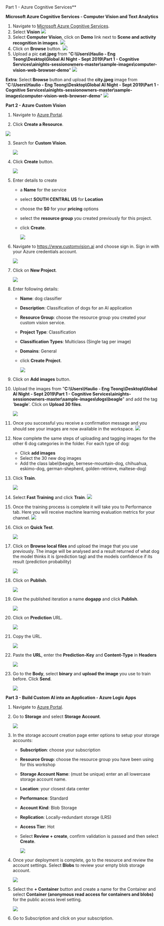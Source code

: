 

Part 1 - Azure Cognitive Services**

**Microsoft Azure Cognitive Services - Computer Vision and Text Analytics**

1. Navigate to [Microsoft Azure Cognitive Services](https://azure.microsoft.com/en-gb/services/cognitive-services/?WT.mc_id=ainights-github-amynic).
2. Select **Vision**
   ![](https://github.com/ceteongvanness/eventdemo/blob/master/Global%20AI%20Night%20Sept%202019/Images/P1-1.png)
3. Select **Computer Vision**, click on **Demo** link next to **Scene and activity recognition in images**.
   ![](https://github.com/ceteongvanness/eventdemo/blob/master/Global%20AI%20Night%20Sept%202019/Images/P1-2.png)
4. Click on **Browse** button.
   ![](https://github.com/ceteongvanness/eventdemo/blob/master/Global%20AI%20Night%20Sept%202019/Images/P1-3.png)
5. Upload a pic **cat.jpeg** from "**C:\Users\Haulio - Eng Teong\Desktop\Global AI Night - Sept 2019\Part 1 - Cognitive Services\ainights-sessionowners-master\sample-images\computer-vision-web-browser-demo**"
   ![](https://github.com/ceteongvanness/eventdemo/blob/master/Global%20AI%20Night%20Sept%202019/Images/P1-4.png)

**Extra**: Select **Browse** button and upload the **city.jpeg** image from "**C:\Users\Haulio - Eng Teong\Desktop\Global AI Night - Sept 2019\Part 1 - Cognitive Services\ainights-sessionowners-master\sample-images\computer-vision-web-browser-demo**"
![](https://github.com/ceteongvanness/eventdemo/blob/master/Global%20AI%20Night%20Sept%202019/Images/P1-5.png)

**Part 2 - Azure Custom Vision**

1. Navigate to [Azure Portal](https://portal.azure.com/).

2. Click **Create a Resource**.
   
![](https://github.com/ceteongvanness/eventdemo/blob/master/Global%20AI%20Night%20Sept%202019/Images/P1-6.png)
   
3. Search for **Custom Vision**.

   ![](https://github.com/ceteongvanness/eventdemo/blob/master/Global%20AI%20Night%20Sept%202019/Images/P1-7.png)

4. Click **Create** button.

   ![](https://github.com/ceteongvanness/eventdemo/blob/master/Global%20AI%20Night%20Sept%202019/Images/P1-8.png)

5. Enter details to create

   - a **Name** for the service

   - select **SOUTH CENTRAL US** for **Location**

   - choose the **S0** for your **pricing** options

   - select the **resource group** you created previously for this project.

   - click **Create**.

     ![](https://github.com/ceteongvanness/eventdemo/blob/master/Global%20AI%20Night%20Sept%202019/Images/P1-9.png)

6. Navigate to https://www.customvision.ai and choose sign in. Sign in with your Azure credentials account.

   ![](https://github.com/ceteongvanness/eventdemo/blob/master/Global%20AI%20Night%20Sept%202019/Images/P1-10.png)

7. Click on **New Project**.

   ![](https://github.com/ceteongvanness/eventdemo/blob/master/Global%20AI%20Night%20Sept%202019/Images/P1-11.png)

8. Enter following details:

   - **Name**: dog classifier

   - **Description**: Classification of dogs for an AI application

   - **Resource Group**: choose the resource group you created your custom vision service.

   - **Project Type**: Classification

   - **Classification Types**: Multiclass (Single tag per image)

   - **Domains**: General

   - click **Create Project**.

     ![](https://github.com/ceteongvanness/eventdemo/blob/master/Global%20AI%20Night%20Sept%202019/Images/P1-12.png)

9. Click on **Add images** button.

10. Upload the images from "**C:\Users\Haulio - Eng Teong\Desktop\Global AI Night - Sept 2019\Part 1 - Cognitive Services\ainights-sessionowners-master\sample-images\dogs\beagle**" and add the tag '**beagle**'. Click on **Upload 30 files**.

    ![](https://github.com/ceteongvanness/eventdemo/blob/master/Global%20AI%20Night%20Sept%202019/Images/P1-13.png)

11. Once you successful you receive a confirmation message and you should see your images are now available in the workspace.
    ![](https://github.com/ceteongvanness/eventdemo/blob/master/Global%20AI%20Night%20Sept%202019/Images/P1-14.png)

12. Now complete the same steps of uploading and tagging images for the other 6 dog categories in the folder. For each type of dog:

    - Click **add images**
    - Select the 30 new dog images
    - Add the class label(beagle, bernese-mountain-dog, chihuahua, eskimo-dog, german-shepherd, golden-retrieve, maltese-dog)

13. Click **Train**.

    ![](https://github.com/ceteongvanness/eventdemo/blob/master/Global%20AI%20Night%20Sept%202019/Images/P1-15.png)

14. Select **Fast Training** and click **Train**.
    ![](https://github.com/ceteongvanness/eventdemo/blob/master/Global%20AI%20Night%20Sept%202019/Images/P1-17.png)

15. Once the training process is complete it will take you to Performance tab. Here you will receive machine learning evaluation metrics for your channel.
    ![](https://github.com/ceteongvanness/eventdemo/blob/master/Global%20AI%20Night%20Sept%202019/Images/P1-18.png)

16. Click on **Quick Test**.

    ![](https://github.com/ceteongvanness/eventdemo/blob/master/Global%20AI%20Night%20Sept%202019/Images/P1-19.png)

17. Click on **Browse local files** and upload the image that you use previously. The image will be analysed and a result returned of what dog the model thinks it is (prediction tag) and the models confidence if its result (prediction probability)

    ![](https://github.com/ceteongvanness/eventdemo/blob/master/Global%20AI%20Night%20Sept%202019/Images/P1-20.png)

18. Click on **Publish**.

    ![](https://github.com/ceteongvanness/eventdemo/blob/master/Global%20AI%20Night%20Sept%202019/Images/P1-21.png)

19. Give the published iteration a name **dogapp** and click **Publish**.

    ![](https://github.com/ceteongvanness/eventdemo/blob/master/Global%20AI%20Night%20Sept%202019/Images/P1-22.png)

20. Click on **Prediction** URL.

    ![](https://github.com/ceteongvanness/eventdemo/blob/master/Global%20AI%20Night%20Sept%202019/Images/P1-23.png)

21. Copy the URL.

    ![](https://github.com/ceteongvanness/eventdemo/blob/master/Global%20AI%20Night%20Sept%202019/Images/P1-24.png)

22. Paste the **URL**, enter the **Prediction-Key** and **Content-Type** in **Headers**

    ![](https://github.com/ceteongvanness/eventdemo/blob/master/Global%20AI%20Night%20Sept%202019/Images/P1-25.png) 

23. Go to the **Body**, select **binary** and **upload the image** you use to train before. Click **Send**.

    ![](https://github.com/ceteongvanness/eventdemo/blob/master/Global%20AI%20Night%20Sept%202019/Images/P1-26.png)

**Part 3 - Build Custom AI into an Application - Azure Logic Apps**

1. Navigate to [Azure Portal](https://azure.microsoft.com/en-us/).

2. Go to **Storage** and select **Storage Account**.

   ![](https://github.com/ceteongvanness/eventdemo/blob/master/Global%20AI%20Night%20Sept%202019/Images/P1-27.png)

3. In the storage account creation page enter options to setup your storage accounts:

   - **Subscription**: choose your subscription

   - **Resource Group**: choose the resource group you have been using for this workshop

   - **Storage Account Name**: (must be unique) enter an all lowercase storage account name. 

   - **Location**: your closest data center

   - **Performance**: Standard

   - **Account Kind**: Blob Storage

   - **Replication**: Locally-redundant storage (LRS)

   - **Access Tier**: Hot

   - Select **Review + create**, confirm validation is passed and then select **Create**.

     ![](https://github.com/ceteongvanness/eventdemo/blob/master/Global%20AI%20Night%20Sept%202019/Images/P1-28.png)

4. Once your deployment is complete, go to the resource and review the account settings. Select **Blobs** to review your empty blob storage account.

   ![](https://github.com/ceteongvanness/eventdemo/blob/master/Global%20AI%20Night%20Sept%202019/Images/P1-29.png)

5. Select the **+ Container** button and create a name for the Container and select **Container (anonymous read access for containers and blobs)** for the public access level setting.

   ![](https://github.com/ceteongvanness/eventdemo/blob/master/Global%20AI%20Night%20Sept%202019/Images/P1-31.png)

6. Go to Subscription and click on your subscription.